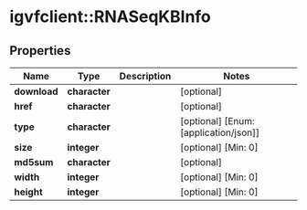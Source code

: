 # igvfclient::RNASeqKBInfo



## Properties
Name | Type | Description | Notes
------------ | ------------- | ------------- | -------------
**download** | **character** |  | [optional] 
**href** | **character** |  | [optional] 
**type** | **character** |  | [optional] [Enum: [application/json]] 
**size** | **integer** |  | [optional] [Min: 0] 
**md5sum** | **character** |  | [optional] 
**width** | **integer** |  | [optional] [Min: 0] 
**height** | **integer** |  | [optional] [Min: 0] 


